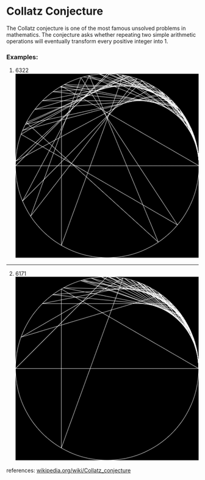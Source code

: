 # Collatz Conjecture
The Collatz conjecture is one of the most famous unsolved problems in mathematics. The conjecture asks whether repeating two simple arithmetic operations will eventually transform every positive integer into 1.

### Examples:
1. 6322
![6322](..\imgs\6322.png)
---
2. 6171
![6171](..\imgs\6171.png)

references: [wikipedia.org/wiki/Collatz_conjecture](https://en.wikipedia.org/wiki/Collatz_conjecture)
